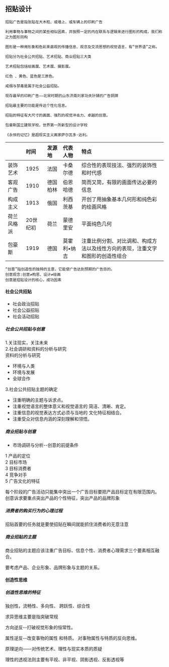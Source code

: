 ## 招贴设计

```
招贴广告是指张贴在大木柱、或墙上、或车辆上的印刷广告
```

```
利用事物与事物之间的某些相似因素，并按照一定的内在联系与逻辑来进行图形的构成，我们称之为图形同构
```

```
图形是一种用形象和色彩来直观的传播信息、观念及交流思想的视觉语言，有“世界语”之称。
```

```
招贴分为社会公共招贴、艺术招贴、商业招贴三大类
```

```
艺术招贴包括绘画展、艺术展、摄影展。
```

```
红色 、黄色、蓝色是三原色。
```

```
戒烟与禁毒是属于社会公益招贴。
```

```
现存最早的印刷广告——北宋时期的山东济南刘家功夫针铺的广告铜牌
```

```
招贴最主要的功能是传达个性化信息。
```

```
招贴的特征有大尺寸的画面、强烈的视觉冲击力、卓越的创意。
```

```
包豪斯国立建筑学校，世界第一所新型的设计学校
```

```
《永恒的记忆》是超现实主义画家萨尔瓦多·达利。
```

|  | 时间 | 发源地 | 代表人物 | 特点 |
| :--- | :--- | :--- | :--- | :--- |
| 装饰艺术 | 1925 | 法国 | 卡桑尔德 | 综合性的表现技法、强烈的装饰性和时代感 |
| 客观广告 | 1910 | 德国柏林 | 伯恩哈德 | 简而又简，有限的画面传达必要的信息 |
| 构成主义 | 1913 | 俄国 | 利西茨基 | 开创了用抽象基本几何形和纯色彩的绘画风格 |
| 荷兰风格 派 | 20世纪初 | 荷兰 | 蒙德里安 | 平面纯色几何 |
| 包豪斯 | 1919 | 德国 | 莫霍利•纳吉 | 注重比例分割、对比调和、构成方法以及线性方向的表现，注重文字和图形的创造性组合 |

```
“创意”指创造性的独特的主意，它能使广告达到预期的广告目的。
创意观念:创意≠构思、设计≠绘画
创意是招贴设计的核心，成功因素
```

#### 社会公共招贴

* 社会政治招贴 
* 社会公益招贴
* 社会活动招贴

##### 社会公共招贴与创意

1.关注现实，关注未来  
2.社会调研和资料的分析与研究  
资料的分析与研究

* 环境与人类 
* 环境与发展 
* 全球合作

3.社会公共招贴主题的确定

* 注重明确的主题与诉求点。
* 注重视觉语言的整体意义和视觉语言的
  简洁、清晰、肯定。
* 注重信息的视觉表达方式必须与当地的
  文化特征相结合。
* 注重受众对信息内涵的深刻理解和领悟。

##### 商业招贴与创意

* 市场调研与分析--创意的前提条件

1 产品的定位  
2 目标市场  
3 目标消费者  
4 竞争对手  
5 广告文化的特征

每个阶段的广告活动只能集中突出一个广告目标要把产品目标定在有限范围内。  
创意诉求要重点突出产品的个性特征，突出产品的品牌形象

##### 消费者的购买行为的心理过程

招贴首要的任务就是要使招贴在瞬间就能抓住消费者的无意注意

##### 商业招贴的主题

商业招贴的主题应该注重广告目标、信息个性、消费者心理需求三个要素相互融合。

要考虑产品、企业形象、品牌形象与主题的关系。

#### 创造性思维

##### 创造性思维的特征

独创性，流畅性、多向性、 跨跃性、综合性

求异思维主要是指突破常规

方向逆反--打破视觉形象的恒常性。

属性逆反--改变事物的属性 和特质。 对事物属性与特质的反向思维。

原理逆向——对传统艺术、理性与现实本质的质疑





理性的透视法则主要有平视、非平视、阴影透视、反影透视等





